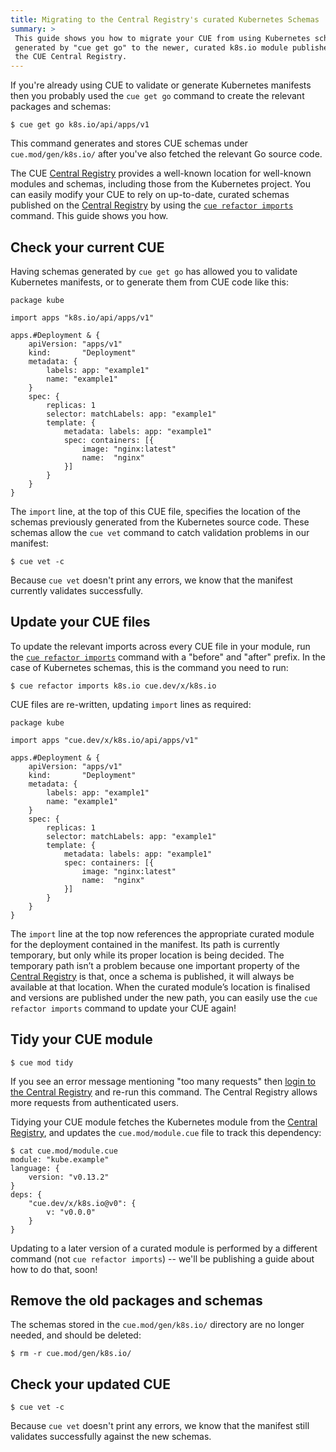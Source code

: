 ```yaml
---
title: Migrating to the Central Registry's curated Kubernetes Schemas
summary: >
 This guide shows you how to migrate your CUE from using Kubernetes schemas
 generated by "cue get go" to the newer, curated k8s.io module published on
 the CUE Central Registry.
---
```


If you're already using CUE to validate or generate Kubernetes manifests then
you probably used the `cue get go` command to create the relevant packages and
schemas:
``` { .shell-session title="TERMINAL" data-copy="cue get go k8s.io/api/apps/v1" }
$ cue get go k8s.io/api/apps/v1
```

This command generates and stores CUE schemas under `cue.mod/gen/k8s.io/` after
you've also fetched the relevant Go source code.

The CUE
[Central Registry](https://registry.cue.works)
provides a well-known location for well-known modules
and schemas, including those from the Kubernetes project.
You can easily modify your CUE to rely on up-to-date, curated schemas published on the
[Central Registry](https://registry.cue.works)
by using the
[`cue refactor imports`](https://cuelang.org/docs/reference/command/cue-help-refactor-imports/)
command. This guide shows you how.

## Check your current CUE
Having schemas generated by `cue get go` has allowed you to validate Kubernetes
manifests, or to generate them from CUE code like this:
``` { .cue title="manifest.cue" }
package kube

import apps "k8s.io/api/apps/v1"

apps.#Deployment & {
	apiVersion: "apps/v1"
	kind:       "Deployment"
	metadata: {
		labels: app: "example1"
		name: "example1"
	}
	spec: {
		replicas: 1
		selector: matchLabels: app: "example1"
		template: {
			metadata: labels: app: "example1"
			spec: containers: [{
				image: "nginx:latest"
				name:  "nginx"
			}]
		}
	}
}
```
The `import` line, at the top of this CUE file, specifies the location of the
schemas previously generated from the Kubernetes source code.
These schemas allow the `cue vet` command to catch validation problems in our
manifest:
``` { .shell-session title="TERMINAL" data-copy="cue vet -c" }
$ cue vet -c
```
Because `cue vet` doesn't print any errors, we know that the manifest currently
validates successfully.

## Update your CUE files
To update the relevant imports across every CUE file in your module, run the
[`cue refactor imports`](https://cuelang.org/docs/reference/command/cue-help-refactor-imports/)
command with a "before" and "after" prefix.
In the case of Kubernetes schemas, this is the command you need to run:

``` { .shell-session title="TERMINAL" data-copy="cue refactor imports k8s.io cue.dev/x/k8s.io" }
$ cue refactor imports k8s.io cue.dev/x/k8s.io
```

CUE files are re-written, updating `import` lines as required:

``` { .cue title="manifest.cue" }
package kube

import apps "cue.dev/x/k8s.io/api/apps/v1"

apps.#Deployment & {
	apiVersion: "apps/v1"
	kind:       "Deployment"
	metadata: {
		labels: app: "example1"
		name: "example1"
	}
	spec: {
		replicas: 1
		selector: matchLabels: app: "example1"
		template: {
			metadata: labels: app: "example1"
			spec: containers: [{
				image: "nginx:latest"
				name:  "nginx"
			}]
		}
	}
}
```

The `import` line at the top now references the appropriate curated module for
the deployment contained in the manifest. Its path is currently temporary, but
only while its proper location is being decided. The temporary path isn’t a
problem because one important property of the
[Central Registry](https://registry.cue.works)
is that, once a schema is published, it will always be available at that
location. When the curated module’s location is finalised and versions are
published under the new path, you can easily use the `cue refactor imports`
command to update your CUE again!

## Tidy your CUE module
``` { .shell-session title="TERMINAL" data-copy="cue mod tidy" }
$ cue mod tidy
```

If you see an error message mentioning "too many requests" then
[login to the Central Registry](../login-central-registry.md)
and re-run this command.
The Central Registry allows more requests from authenticated users.

Tidying your CUE module fetches the Kubernetes module from the
[Central Registry](https://registry.cue.works),
and updates the `cue.mod/module.cue` file to track this dependency:

``` { .shell-session title="TERMINAL" data-copy="cat cue.mod/module.cue" }
$ cat cue.mod/module.cue
module: "kube.example"
language: {
	version: "v0.13.2"
}
deps: {
	"cue.dev/x/k8s.io@v0": {
		v: "v0.0.0"
	}
}
```

Updating to a later version of a curated module is performed by a different
command (not `cue refactor imports`) -- we'll be publishing a guide about how
to do that, soon!

## Remove the old packages and schemas
The schemas stored in the `cue.mod/gen/k8s.io/` directory are no longer needed,
and should be deleted:
``` { .shell-session title="TERMINAL" data-copy="rm -r cue.mod/gen/k8s.io/" }
$ rm -r cue.mod/gen/k8s.io/
```

## Check your updated CUE
``` { .shell-session title="TERMINAL" data-copy="cue vet -c" }
$ cue vet -c
```
Because `cue vet` doesn't print any errors, we know that the manifest still
validates successfully against the new schemas.
